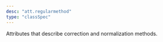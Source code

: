 ```yaml
---
desc: "att.regularmethod"
type: "classSpec"
---
```


Attributes that describe correction and normalization methods.